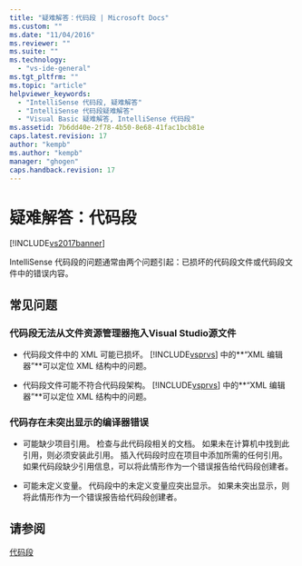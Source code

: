 ```yaml
---
title: "疑难解答：代码段 | Microsoft Docs"
ms.custom: ""
ms.date: "11/04/2016"
ms.reviewer: ""
ms.suite: ""
ms.technology: 
  - "vs-ide-general"
ms.tgt_pltfrm: ""
ms.topic: "article"
helpviewer_keywords: 
  - "IntelliSense 代码段, 疑难解答"
  - "IntelliSense 代码段疑难解答"
  - "Visual Basic 疑难解答, IntelliSense 代码段"
ms.assetid: 7b6dd40e-2f78-4b50-8e68-41fac1bcb81e
caps.latest.revision: 17
author: "kempb"
ms.author: "kempb"
manager: "ghogen"
caps.handback.revision: 17
---
```

# 疑难解答：代码段
[!INCLUDE[vs2017banner](../code-quality/includes/vs2017banner.md)]

IntelliSense 代码段的问题通常由两个问题引起：已损坏的代码段文件或代码段文件中的错误内容。  
  
## 常见问题  
  
### 代码段无法从文件资源管理器拖入Visual Studio源文件  
  
-   代码段文件中的 XML 可能已损坏。  [!INCLUDE[vsprvs](../code-quality/includes/vsprvs_md.md)] 中的**“XML 编辑器”**可以定位 XML 结构中的问题。  
  
-   代码段文件可能不符合代码段架构。  [!INCLUDE[vsprvs](../code-quality/includes/vsprvs_md.md)] 中的**“XML 编辑器”**可以定位 XML 结构中的问题。  
  
### 代码存在未突出显示的编译器错误  
  
-   可能缺少项目引用。  检查与此代码段相关的文档。  如果未在计算机中找到此引用，则必须安装此引用。  插入代码段时应在项目中添加所需的任何引用。  如果代码段缺少引用信息，可以将此情形作为一个错误报告给代码段创建者。  
  
-   可能未定义变量。  代码段中的未定义变量应突出显示。  如果未突出显示，则将此情形作为一个错误报告给代码段创建者。  
  
## 请参阅  
 [代码段](../ide/code-snippets.md)